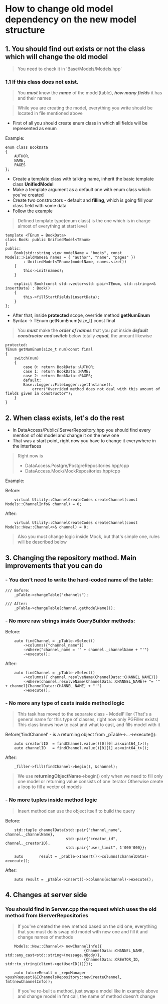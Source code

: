 # How to change old model dependency on the new model structure

## 1. You should find out exists or not the class which will change the old model

> You need to check it in 'Base/Models/Models.hpp'

### 1.1 If this class does not exist.

> You ***must*** know the ***name*** of the model(table), ***how many fields*** it has and their names

> While you are creating the model, everything you write should be located in file mentioned above

- First of all you should create enum class in which all fields wiil be represented as enum

Example:
```
enum class BookData
{
	AUTHOR,
	NAME,
	PAGES
};
```

- Create a template class with talking name, inherit the basic template class **UnifiedModel**
- Make a template argument as a default one with enum class which you've created
- Create two constructors - default and __filling__, which is going fill your class field with some data
- Follow the example

> Defined template type(enum class) is the one which is in charge almost of everything at start level

```
template <TEnum = BookData>
class Book: public UnifiedModel<TEnum>
{
public:
	Book(std::string_view modelName = "books", const Models::FieldNames& names = { "author", "name", "pages" })
        : UnifiedModel<TEnum>(modelName, names.size())
    {     
        this->init(names);
    }

    explicit Book(const std::vector<std::pair<TEnum, std::string>>& insertData) : Book()
    {
        this->fillStartFields(insertData);
    }
};
```

- After that, inside **protected** scope, override method **getNumEnum**
- Syntax -> TEnum getNumEnum(size_t) const final

> You ***must*** make the ***order of names*** that you put inside ***default constructor and switch*** below totally ***equal***, the amount likewise

```
protected:
TEnum getNumEnum(size_t num)const final
{
    switch(num)
    {
        case 0: return BookData::AUTHOR;
        case 1: return BookData::NAME;
        case 2: return BookData::PAGES;
        default: 
        Base::Logger::FileLogger::getInstance().
            error("Overrided method does not deal with this amount of fields given in constructor");
    }
}
```

## 2. When class exists, let's do the rest

- In DataAccess/Public/IServerRepository.hpp you should find every mention of old model and change it on the new one
- That was a start point, right now you have to change it everywhere in the interfaces

> Right now is
> - DataAccess.Postgre/PostgreRepositories.hpp/cpp
> - DataAccess.Mock/MockRepositories.hpp/cpp

Example:

Before:
```
    virtual Utility::ChannelCreateCodes createChannel(const Models::ChannelInfo& channel) = 0;
```

After:
```
    virtual Utility::ChannelCreateCodes createChannel(const Models::New::Channel<>& channel) = 0;
```

> Also you must change logic inside Mock, but that's simple one, rules will be described below


## 3. Changing the repository method. Main improvements that you can do


### - You don't need to write the hard-coded name of the table:


```
/// Before:
    _pTable->changeTable("channels");

/// After:
    _pTable->changeTable(channel.getModelName());
```


### - No more raw strings inside QueryBuilder methods:

Before:
```
    auto findChannel = _pTable->Select()
        ->columns({"channel_name"})
        ->Where("channel_name = '" + channel._channelName + "'")
        ->execute();
```

After:
```
    auto findChannel = _pTable->Select()
        ->columns({ channel.resolveName(ChannelData::CHANNEL_NAME)})
        ->Where(channel.resolveName(ChannelData::CHANNEL_NAME)+ "= '" + channel[ChannelData::CHANNEL_NAME] + "'")
        ->execute();
```


### - No more any type of casts inside method logic

> This task has moved to the separate class - ModelFiller (That's a general name for this type of classes, right now only PGFiller exists)
> This class knows how to cast and what to cast, and fills model with it

Before('findChannel' - is a returning object from _pTable->...->execute()):
```
    auto creatorlID  = findChannel.value()[0][0].as<uint64_t>();
    auto channelID   = findChannel.value()[0][1].as<uint64_t>();
```

After:
```
    _filler->fill(findChannel->begin(), &channel);
```

> We use __returningObjectName__->begin() only when we need to fill only one model or returning value consists of one iterator
> Otherwise create a loop to fill a vector of models


### - No more tuples inside method logic

> Insert method can use the object itself to build the query

Before:
```
    std::tuple channelData{std::pair{"channel_name", channel._channelName},
                           std::pair{"creator_id", channel._creatorID},
                           std::pair{"user_limit", 1'000'000}};

    auto       result = _pTable->Insert()->columns(channelData)->execute();
```

After:
```
    auto result = _pTable->Insert()->columns(&channel)->execute();
```

## 4. Changes at server side

### You should find in Server.cpp the request which uses the old method from IServerRepositories

> If you've created the new method based on the old one, everything that you must do is swap old model with new one and fill it and change names of methods

```
    Models::New::Channel<> newChannelInfo({
                                   {ChannelData::CHANNEL_NAME, std::any_cast<std::string>(message.mBody)},
                                   {ChannelData::CREATOR_ID, std::to_string(client->getUserID())}});

    auto futureResult = _repoManager->pushRequest(&IChannelsRepository::newCreateChannel, fmt(newChannelInfo));
```

> If you've re-built a method, just swap a model like in example above and change model in fmt call, the name of method doesn't change
